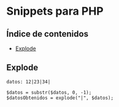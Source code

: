 # Snippets para PHP

## Índice de contenidos

- [Explode](#Explode)

## Explode

```
datos: 12|23|34|

$datos = substr($datos, 0, -1);
$datosObtenidos = explode("|", $datos);

```
